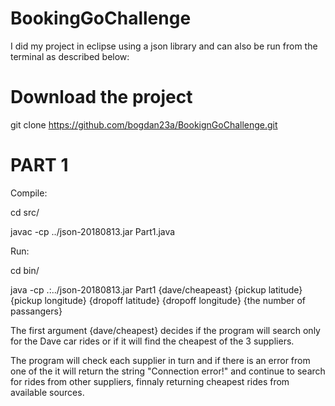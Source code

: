 # BookingGoChallenge

I did my project in eclipse using a json library and can also be run from the terminal as described below:


# Download the project

git clone https://github.com/bogdan23a/BookignGoChallenge.git


# PART 1

Compile: 

cd src/

javac -cp ../json-20180813.jar Part1.java

Run:

cd bin/

java -cp .:../json-20180813.jar Part1 {dave/cheapeast} {pickup latitude} {pickup longitude} {dropoff latitude} {dropoff longitude} {the number of passangers}


The first argument {dave/cheapest} decides if the program will search only for the Dave car rides or if it will find the cheapest of the 3 suppliers.


The program will check each supplier in turn and if there is an error from one of the it will return the string "Connection error!" and continue to search for rides from other suppliers, finnaly returning cheapest rides from available sources.

